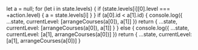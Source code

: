let a = null;
  for (let i in state.levels) {
    if (state.levels[i][0].level === +action.level) {
      a = state.levels[i]
    }
  }
  if (a[0].id < a[1].id) {
    console.log({
      ...state,
      currentLevel: [arrangeCourses(a[0]), a[1]]
    })
    return {
      ...state,
      currentLevel: [arrangeCourses(a[0]), a[1]]
    }
  }
  else {
    console.log({
      ...state,
      currentLevel: [a[1], arrangeCourses(a[0])]
    })
    return {
      ...state,
      currentLevel: [a[1], arrangeCourses(a[0])]
    }